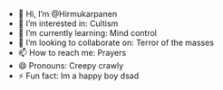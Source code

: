 - 👋 Hi, I’m @Hirmukarpanen
- 👀 I’m interested in: Cultism
- 🌱 I’m currently learning: Mind control
- 💞️ I’m looking to collaborate on: Terror of the masses
- 📫 How to reach me: Prayers
- 😄 Pronouns: Creepy crawly
- ⚡ Fun fact: Im a happy boy
dsad
<!---
Hirmukarpanen/Hirmukarpanen is a ✨ special ✨ repository because its `README.md` (this file) appears on your GitHub profile.
You can click the Preview link to take a look at your changes.
--->
